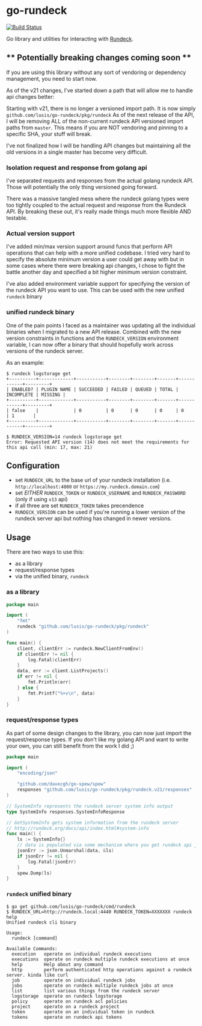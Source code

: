 # go-rundeck

[![Build Status](https://img.shields.io/circleci/project/github/lusis/go-rundeck/master.svg?style=for-the-badge)](https://circleci.com/gh/lusis/go-rundeck)

Go library and utilities for interacting with [Rundeck](http://rundeck.org).

## ** Potentially breaking changes coming soon **

If you are using this library without any sort of vendoring or dependency management, you need to start now.

As of the v21 changes, I've started down a path that will allow me to handle api changes better:

Starting with v21, there is no longer a versioned import path. It is now simply `github.com/lusis/go-rundeck/pkg/rundeck`
As of the next release of the API, I will be removing ALL of the non-current rundeck API versioned import paths from `master`.
This means if you are NOT vendoring and pinning to a specific SHA, your stuff will break.

I've not finalized how I will be handling API changes but maintaining all the old versions in a single master has become very difficult.

### Isolation request and response from golang api

I've separated requests and responses from the actual golang rundeck API. Those will potentially the only thing versioned going forward.

There was a massive tangled mess where the rundeck golang types were too tightly coupled to the actual request and response from the Rundeck API.
By breaking these out, it's really made things much more flexible AND testable.

### Actual version support

I've added min/max version support around funcs that perform API operations that can help with a more unified codebase.
I tried very hard to specify the absolute minimum version a user could get away with but in some cases where there were breaking api changes,
I chose to fight the battle another day and specified a bit higher minimum version constraint.

I've also added environment variable support for specifying the version of the rundeck API you want to use. This can be used with the new unified `rundeck` binary

### unified rundeck binary

One of the pain points I faced as a maintainer was updating all the individual binaries when I migrated to a new API release.
Combined with the new version constraints in functions and the `RUNDECK_VERSION` environment variable, I can now offer a binary that should hopefully work across versions of the rundeck server.

As an example:

```text
$ rundeck logstorage get
+----------+-------------+-----------+--------+--------+-------+------------+---------+
| ENABLED? | PLUGIN NAME | SUCCEEDED | FAILED | QUEUED | TOTAL | INCOMPLETE | MISSING |
+----------+-------------+-----------+--------+--------+-------+------------+---------+
| false    |             | 0         | 0      | 0      | 0     | 0          | 1       |
+----------+-------------+-----------+--------+--------+-------+------------+---------+

$ RUNDECK_VERSION=14 rundeck logstorage get
Error: Requested API version (14) does not meet the requirements for this api call (min: 17, max: 21)
```

## Configuration

- set `RUNDECK_URL` to the base url of your rundeck installation (i.e. `http://localhost:4000` or `https://my.rundeck.domain.com`)
- set *EITHER* `RUNDECK_TOKEN` or `RUNDECK_USERNAME` and `RUNDECK_PASSWORD` (only if using `v13` api)
- if all three are set `RUNDECK_TOKEN` takes precendence
- `RUNDECK_VERSION` can be used if you're running a lower version of the rundeck server api but nothing has changed in newer versions.

## Usage

There are two ways to use this:

- as a library
- request/response types
- via the unified binary, `rundeck`

### as a library

```go
package main

import (
    "fmt"
    rundeck "github.com/lusis/go-rundeck/pkg/rundeck"
)

func main() {
    client, clientErr := rundeck.NewClientFromEnv()
    if clientErr != nil {
        log.Fatal(clientErr)
    }
    data, err := client.ListProjects()
    if err != nil {
        fmt.Println(err)
    } else {
        fmt.Printf("%+v\n", data)
    }
}
```

### request/response types

As part of some design changes to the library, you can now just import the request/response types.
If you don't like my golang API and want to write your own, you can still benefit from the work I did ;)

```go
package main

import (
    "encoding/json"

    "github.com/davecgh/go-spew/spew"
    responses "github.com/lusis/go-rundeck/pkg/rundeck.v21/responses"
)

// SystemInfo represents the rundeck server system info output
type SystemInfo responses.SystemInfoResponse

// GetSystemInfo gets system information from the rundeck server
// http://rundeck.org/docs/api/index.html#system-info
func main() {
    ls := SystemInfo{}
    // data is populated via some mechanism where you get rundeck api json
    jsonErr := json.Unmarshal(data, &ls)
    if jsonErr != nil {
        log.Fatal(jsonErr)
    }
    spew.Dump(ls)
}
```

### `rundeck` unified binary

```text
$ go get github.com/lusis/go-rundeck/cmd/rundeck
$ RUNDECK_URL=http://rundeck.local:4440 RUNDECK_TOKEN=XXXXXXX rundeck help
Unified rundeck cli binary

Usage:
  rundeck [command]

Available Commands:
  execution   operate on individual rundeck executions
  executions  operate on rundeck multiple rundeck executions at once
  help        Help about any command
  http        perform authenticated http operations against a rundeck server. kinda like curl
  job         operate on individual rundeck jobs
  jobs        operate on rundeck multiple rundeck jobs at once
  list        list various things from the rundeck server
  logstorage  operate on rundeck logstorage
  policy      operate on rundeck acl policies
  project     operate on a rundeck project
  token       operate on an individual token in rundeck
  tokens      operate on rundeck api tokens
```
